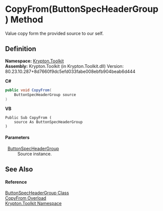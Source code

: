 # CopyFrom(ButtonSpecHeaderGroup) Method


Value copy form the provided source to our self.



## Definition
**Namespace:** <a href="79d2eac2-21f4-54ff-7552-b20c33c30600.md">Krypton.Toolkit</a>  
**Assembly:** Krypton.Toolkit (in Krypton.Toolkit.dll) Version: 80.23.10.287+8d7660f9dc5efd033fabe008ebfb904beab6d444

**C#**
``` C#
public void CopyFrom(
	ButtonSpecHeaderGroup source
)
```
**VB**
``` VB
Public Sub CopyFrom ( 
	source As ButtonSpecHeaderGroup
)
```



#### Parameters
<dl><dt>  <a href="fbc0a00d-c50f-84b4-b621-f2996999ef18.md">ButtonSpecHeaderGroup</a></dt><dd>Source instance.</dd></dl>

## See Also


#### Reference
<a href="fbc0a00d-c50f-84b4-b621-f2996999ef18.md">ButtonSpecHeaderGroup Class</a>  
<a href="b6002c79-1cac-6fdc-7437-93afbae9ddb7.md">CopyFrom Overload</a>  
<a href="79d2eac2-21f4-54ff-7552-b20c33c30600.md">Krypton.Toolkit Namespace</a>  
